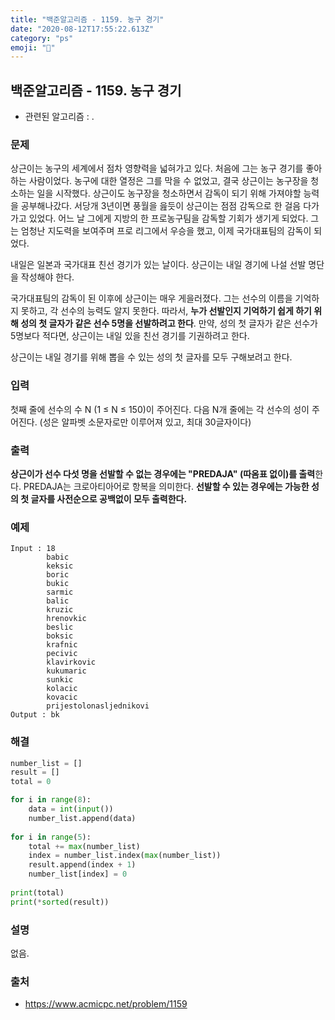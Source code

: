 ```yaml
---
title: "백준알고리즘 - 1159. 농구 경기"
date: "2020-08-12T17:55:22.613Z"
category: "ps"
emoji: "🏀"
---
```


## 백준알고리즘 - 1159. 농구 경기

- 관련된 알고리즘 : .

### 문제

상근이는 농구의 세계에서 점차 영향력을 넓혀가고 있다. 처음에 그는 농구 경기를 좋아하는 사람이었다. 농구에 대한 열정은 그를 막을 수 없었고, 결국 상근이는 농구장을 청소하는 일을 시작했다. 상근이도 농구장을 청소하면서 감독이 되기 위해 가져야할 능력을 공부해나갔다. 서당개 3년이면 풍월을 읊듯이 상근이는 점점 감독으로 한 걸음 다가가고 있었다. 어느 날 그에게 지방의 한 프로농구팀을 감독할 기회가 생기게 되었다. 그는 엄청난 지도력을 보여주며 프로 리그에서 우승을 했고, 이제 국가대표팀의 감독이 되었다.

내일은 일본과 국가대표 친선 경기가 있는 날이다. 상근이는 내일 경기에 나설 선발 명단을 작성해야 한다.

국가대표팀의 감독이 된 이후에 상근이는 매우 게을러졌다. 그는 선수의 이름을 기억하지 못하고, 각 선수의 능력도 알지 못한다. 따라서, **누가 선발인지 기억하기 쉽게 하기 위해 성의 첫 글자가 같은 선수 5명을 선발하려고 한다**. 만약, 성의 첫 글자가 같은 선수가 5명보다 적다면, 상근이는 내일 있을 친선 경기를 기권하려고 한다.

상근이는 내일 경기를 위해 뽑을 수 있는 성의 첫 글자를 모두 구해보려고 한다.

### 입력

첫째 줄에 선수의 수 N (1 ≤ N ≤ 150)이 주어진다. 다음 N개 줄에는 각 선수의 성이 주어진다. (성은 알파벳 소문자로만 이루어져 있고, 최대 30글자이다)

### 출력

**상근이가 선수 다섯 명을 선발할 수 없는 경우에는 "PREDAJA" (따옴표 없이)를 출력**한다. PREDAJA는 크로아티아어로 항복을 의미한다. **선발할 수 있는 경우에는 가능한 성의 첫 글자를 사전순으로 공백없이 모두 출력한다.**

### 예제

```
Input : 18
        babic
        keksic
        boric
        bukic
        sarmic
        balic
        kruzic
        hrenovkic
        beslic
        boksic
        krafnic
        pecivic
        klavirkovic
        kukumaric
        sunkic
        kolacic
        kovacic
        prijestolonasljednikovi
Output : bk
```

### 해결

```python
number_list = []
result = []
total = 0

for i in range(8):
    data = int(input())
    number_list.append(data)
    
for i in range(5):
    total += max(number_list)
    index = number_list.index(max(number_list))
    result.append(index + 1)
    number_list[index] = 0
    
print(total)
print(*sorted(result))
```

### 설명

없음.

### 출처

- https://www.acmicpc.net/problem/1159
